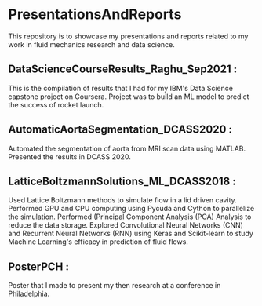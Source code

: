 # PresentationsAndReports

This repository is to showcase my presentations and reports related to my work in fluid mechanics research and data science. 
<br>

## DataScienceCourseResults_Raghu_Sep2021 :
This is the compilation of results that I had for my IBM's Data Science capstone project on Coursera. Project was to build an ML model to predict the success of rocket launch. 

## AutomaticAortaSegmentation_DCASS2020 : 
Automated the segmentation of aorta from MRI scan data using MATLAB. Presented the results in DCASS 2020. 

## LatticeBoltzmannSolutions_ML_DCASS2018 : 
Used Lattice Boltzmann methods to simulate flow in a lid driven cavity. Performed GPU and CPU computing using Pycuda and Cython to parallelize the simulation. Performed (Principal Component Analysis (PCA) Analysis to reduce the data storage. Explored Convolutional Neural Networks (CNN) and Recurrent Neural Networks (RNN) using Keras and Scikit-learn to study Machine Learning's efficacy in prediction of fluid flows. 

## PosterPCH :
Poster that I made to present my then research at a conference in Philadelphia. 



